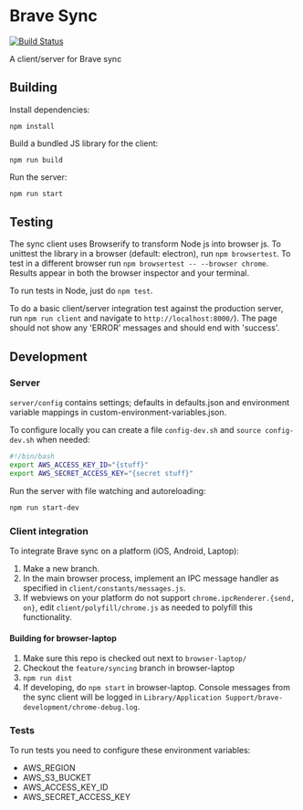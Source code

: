 # Brave Sync

[![Build
Status](https://travis-ci.org/brave/sync.svg?branch=master)](https://travis-ci.org/brave/sync)

A client/server for Brave sync

## Building

Install dependencies:

```
npm install
```

Build a bundled JS library for the client:

```
npm run build
```

Run the server:

```sh
npm run start
```

## Testing

The sync client uses Browserify to transform Node js into browser js. To unittest
the library in a browser (default: electron), run `npm browsertest`.
To test in a different browser run `npm browsertest -- --browser chrome`.
Results appear in both the browser inspector and your terminal.

To run tests in Node, just do `npm test`.

To do a basic client/server integration test against the production server, run
`npm run client` and navigate to `http://localhost:8000/`). The page
should not show any 'ERROR' messages and should end with 'success'.

## Development

### Server

`server/config` contains settings; defaults in defaults.json and environment variable mappings in custom-environment-variables.json.

To configure locally you can create a file `config-dev.sh` and `source config-dev.sh` when needed:

```sh
#!/bin/bash
export AWS_ACCESS_KEY_ID="{stuff}"
export AWS_SECRET_ACCESS_KEY="{secret stuff}"
```

Run the server with file watching and autoreloading:
```sh
npm run start-dev
```

### Client integration

To integrate Brave sync on a platform (iOS, Android, Laptop):

1. Make a new branch.
2. In the main browser process, implement an IPC message handler as specified
   in `client/constants/messages.js`.
3. If webviews on your platform do not support `chrome.ipcRenderer.{send, on}`,
   edit `client/polyfill/chrome.js` as needed to polyfill this functionality.

#### Building for browser-laptop

1. Make sure this repo is checked out next to `browser-laptop/`
2. Checkout the `feature/syncing` branch in browser-laptop
3. `npm run dist`
4. If developing, do `npm start` in browser-laptop. Console messages from the
   sync client will be logged in `Library/Application
   Support/brave-development/chrome-debug.log`.

### Tests

To run tests you need to configure these environment variables:

- AWS_REGION
- AWS_S3_BUCKET
- AWS_ACCESS_KEY_ID
- AWS_SECRET_ACCESS_KEY
